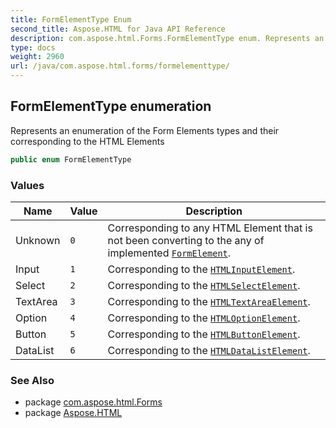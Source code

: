 ```yaml
---
title: FormElementType Enum
second_title: Aspose.HTML for Java API Reference
description: com.aspose.html.Forms.FormElementType enum. Represents an enumeration of the Form Elements types and their corresponding to the HTML Elements
type: docs
weight: 2960
url: /java/com.aspose.html.forms/formelementtype/
---
```

## FormElementType enumeration

Represents an enumeration of the Form Elements types and their corresponding to the HTML Elements

```java
public enum FormElementType
```

### Values

| Name | Value | Description |
| --- | --- | --- |
| Unknown | `0` | Corresponding to any HTML Element that is not been converting to the any of implemented [`FormElement`](../formelement/). |
| Input | `1` | Corresponding to the [`HTMLInputElement`](../../com.aspose.html/htmlinputelement/). |
| Select | `2` | Corresponding to the [`HTMLSelectElement`](../../com.aspose.html/htmlselectelement/). |
| TextArea | `3` | Corresponding to the [`HTMLTextAreaElement`](../../com.aspose.html/htmltextareaelement/). |
| Option | `4` | Corresponding to the [`HTMLOptionElement`](../../com.aspose.html/htmloptionelement/). |
| Button | `5` | Corresponding to the [`HTMLButtonElement`](../../com.aspose.html/htmlbuttonelement/). |
| DataList | `6` | Corresponding to the [`HTMLDataListElement`](../../com.aspose.html/htmldatalistelement/). |

### See Also

* package [com.aspose.html.Forms](../../com.aspose.html.forms/)
* package [Aspose.HTML](../../)
